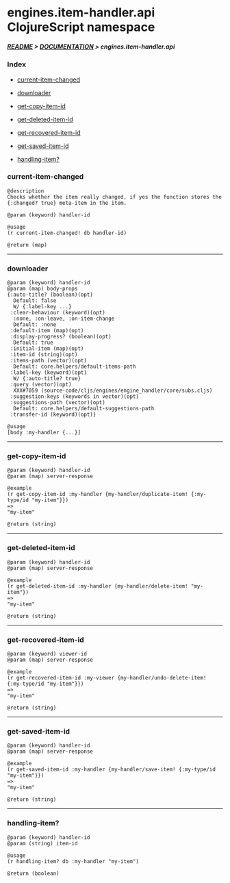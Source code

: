 
# engines.item-handler.api ClojureScript namespace

##### [README](../../../../README.md) > [DOCUMENTATION](../../../COVER.md) > engines.item-handler.api

### Index

- [current-item-changed](#current-item-changed)

- [downloader](#downloader)

- [get-copy-item-id](#get-copy-item-id)

- [get-deleted-item-id](#get-deleted-item-id)

- [get-recovered-item-id](#get-recovered-item-id)

- [get-saved-item-id](#get-saved-item-id)

- [handling-item?](#handling-item)

### current-item-changed

```
@description
Checks whether the item really changed, if yes the function stores the
{:changed? true} meta-item in the item.
```

```
@param (keyword) handler-id
```

```
@usage
(r current-item-changed! db handler-id)
```

```
@return (map)
```

---

### downloader

```
@param (keyword) handler-id
@param (map) body-props
{:auto-title? (boolean)(opt)
  Default: false
  W/ {:label-key ...}
 :clear-behaviour (keyword)(opt)
  :none, :on-leave, :on-item-change
  Default: :none
 :default-item (map)(opt)
 :display-progress? (boolean)(opt)
  Default: true
 :initial-item (map)(opt)
 :item-id (string)(opt)
 :items-path (vector)(opt)
  Default: core.helpers/default-items-path
 :label-key (keyword)(opt)
  W/ {:auto-title? true}
 :query (vector)(opt)
  XXX#7059 (source-code/cljs/engines/engine_handler/core/subs.cljs)
 :suggestion-keys (keywords in vector)(opt)
 :suggestions-path (vector)(opt)
  Default: core.helpers/default-suggestions-path
 :transfer-id (keyword)(opt)}
```

```
@usage
[body :my-handler {...}]
```

---

### get-copy-item-id

```
@param (keyword) handler-id
@param (map) server-response
```

```
@example
(r get-copy-item-id :my-handler {my-handler/duplicate-item! {:my-type/id "my-item"}})
=>
"my-item"
```

```
@return (string)
```

---

### get-deleted-item-id

```
@param (keyword) handler-id
@param (map) server-response
```

```
@example
(r get-deleted-item-id :my-handler {my-handler/delete-item! "my-item"})
=>
"my-item"
```

```
@return (string)
```

---

### get-recovered-item-id

```
@param (keyword) viewer-id
@param (map) server-response
```

```
@example
(r get-recovered-item-id :my-viewer {my-handler/undo-delete-item! {:my-type/id "my-item"}})
=>
"my-item"
```

```
@return (string)
```

---

### get-saved-item-id

```
@param (keyword) handler-id
@param (map) server-response
```

```
@example
(r get-saved-item-id :my-handler {my-handler/save-item! {:my-type/id "my-item"}})
=>
"my-item"
```

```
@return (string)
```

---

### handling-item?

```
@param (keyword) handler-id
@param (string) item-id
```

```
@usage
(r handling-item? db :my-handler "my-item")
```

```
@return (boolean)
```